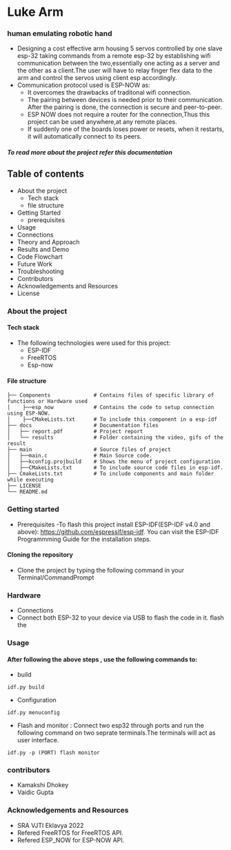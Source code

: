 
# Luke Arm

### human emulating robotic hand

- Designing a cost effective arm housing 5 servos controlled by one slave esp-32 taking commands from a remote esp-32 by establishing wifi communication between the two,essentially one acting as a server and the other as a client.The user will have to relay finger flex data to the arm and control the servos using client esp accordingly.
- Communication protocol used is ESP-NOW as:
  - It overcomes the drawbacks of traditonal wifi connection.
  - The pairing between devices is needed prior to their communication. After the pairing is done, the connection is secure and peer-to-peer.
  - ESP NOW does not require a router for the connection,Thus this project can be used anywhere,at any remote places.
  - If suddenly one of the boards loses power or resets, when it restarts, it will automatically connect to its peers.
  
##### To read more about the project refer this documentation

## Table of contents
  - About the project
    - Tech stack
    - file structure
  - Getting Started
    - prerequisites
  - Usage
  - Connections
  - Theory and Approach
  - Results and Demo
  - Code Flowchart
  - Future Work
  - Troubleshooting
  - Contributors
  - Acknowledgements and Resources
  - License

### About the project
#### Tech stack 
- The following technologies were used for this project:
  - ESP-IDF
  - FreeRTOS
  - Esp-now
#### File structure

 ```
├── Components              # Contains files of specific library of functions or Hardware used
│    ├──esp_now             # Contains the code to setup connection using ESP-NOW. 
│    ├──CMakeLists.txt      # To include this component in a esp-idf 
├── docs                    # Documentation files 
│   ├── report.pdf          # Project report
│   └── results             # Folder containing the video, gifs of the result
├── main                    # Source files of project
│   ├──main.c               # Main Source code.
│   ├──kconfig.projbuild    # Shows the menu of project configuration
│   ├──CMakeLists.txt       # To include source code files in esp-idf.
├── CmakeLists.txt          # To include components and main folder while executing
├── LICENSE
└── README.md 
```

### Getting started 
- Prerequisites
  -To flash this project install ESP-IDF(ESP-IDF v4.0 and above): https://github.com/espressif/esp-idf. You can visit the ESP-IDF Programmming Guide for the installation steps.

#### Cloning the repository
- Clone the project by typing the following command in your Terminal/CommandPrompt

### Hardware
- Connections
 - Connect both ESP-32 to your device via USB to flash the code in it. flash the

### Usage

#### After following the above steps , use the following commands to:
- build

```
idf.py build
```
- Configuration

```
idf.py menuconfig
```
- Flash and monitor : 
 Connect two esp32 through ports and run the following command on two seprate terminals.The terminals will act as user interface.

```
idf.py -p (PORT) flash monitor
```
### contributors

- Kamakshi Dhokey
- Vaidic Gupta

### Acknowledgements and Resources
  
   - SRA VJTI Eklavya 2022
   - Refered FreeRTOS for FreeRTOS API.
   - Refered ESP_NOW for ESP-NOW API.


